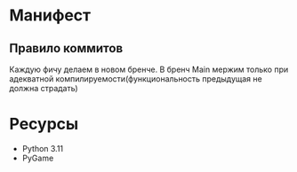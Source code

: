 # Манифест
## Правило коммитов
Каждую фичу делаем в новом бренче. В бренч Main мержим только при адекватной компилируемости(функциональность предыдущая не должна страдать)
# Ресурсы
- Python 3.11
- PyGame